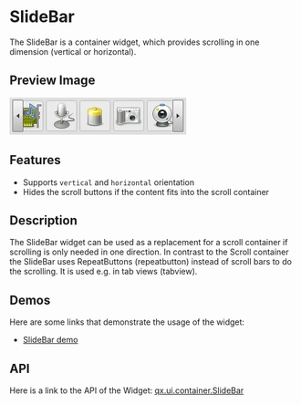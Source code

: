 SlideBar
========

The SlideBar is a container widget, which provides scrolling in one dimension (vertical or horizontal).

Preview Image
-------------

![widget/slidebar.jpg](slidebar.jpg)

Features
--------

-   Supports `vertical` and `horizontal` orientation
-   Hides the scroll buttons if the content fits into the scroll container

Description
-----------

The SlideBar widget can be used as a replacement for a scroll container if scrolling is only needed in one direction. In contrast to the Scroll container the SlideBar uses RepeatButtons (repeatbutton) instead of scroll bars to do the scrolling. It is used e.g. in tab views (tabview).

Demos
-----

Here are some links that demonstrate the usage of the widget:

-   [SlideBar demo](apps://demobrowser/#widget-SlideBar.html)

API
---

Here is a link to the API of the Widget:
[qx.ui.container.SlideBar](apps://apiviewer/#qx.ui.container.SlideBar)
